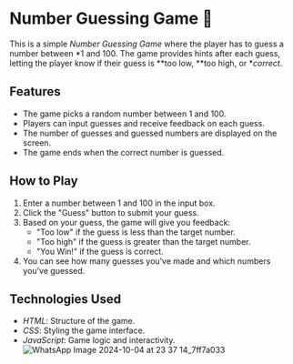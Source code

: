 # Number Guessing Game 🎯

This is a simple *Number Guessing Game* where the player has to guess a number between *1 and 100. The game provides hints after each guess, letting the player know if their guess is **too low, **too high, or **correct*.

## Features
- The game picks a random number between 1 and 100.
- Players can input guesses and receive feedback on each guess.
- The number of guesses and guessed numbers are displayed on the screen.
- The game ends when the correct number is guessed.

## How to Play
1. Enter a number between 1 and 100 in the input box.
2. Click the "Guess" button to submit your guess.
3. Based on your guess, the game will give you feedback:
   - "Too low" if the guess is less than the target number.
   - "Too high" if the guess is greater than the target number.
   - "You Win!" if the guess is correct.
4. You can see how many guesses you’ve made and which numbers you’ve guessed.

## Technologies Used
- *HTML*: Structure of the game.
- *CSS*: Styling the game interface.
- *JavaScript*: Game logic and interactivity.
![WhatsApp Image 2024-10-04 at 23 37 14_7ff7a033](https://github.com/user-attachments/assets/f5cd211d-4232-4a58-b9e4-9b1cfdd0eede)
